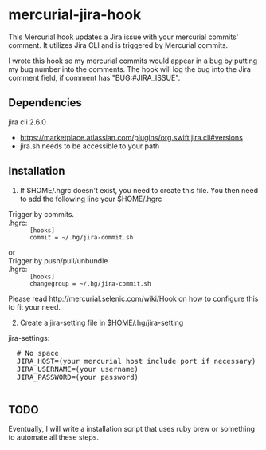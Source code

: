 mercurial-jira-hook
===================

This Mercurial hook updates a Jira issue with your mercurial commits' comment.  It utilizes Jira CLI and is triggered by Mercurial commits. 

I wrote this hook so my mercurial commits would appear in a bug by putting my bug number into the comments.  The hook will log the bug into the Jira comment field, if comment has "BUG:#JIRA_ISSUE".

Dependencies
------------
jira cli 2.6.0 
 - https://marketplace.atlassian.com/plugins/org.swift.jira.cli#versions
 - jira.sh needs to be accessible to your path 

Installation
------------
1. If $HOME/.hgrc doesn't exist, you need to create this file.  You then need to add the following line your $HOME/.hgrc
<div>
  <div>
    <div>Trigger by commits.</div>
    <div>.hgrc:
      <code>
      [hooks]
      commit = ~/.hg/jira-commit.sh 
      </code>
    </div>
    <div>or</div>
  </div>
  <div>
    <div>Trigger by push/pull/unbundle</div>
    <div>.hgrc: 
      <code>
      [hooks]
      changegroup = ~/.hg/jira-commit.sh 
      </code>
    </div>
  </div>
</div>
Please read http://mercurial.selenic.com/wiki/Hook on how to configure this to fit your need.

2. Create a jira-setting file in $HOME/.hg/jira-setting
<div>jira-settings:
  <pre>
  # No space
  JIRA_HOST=(your mercurial host include port if necessary)
  JIRA_USERNAME=(your username)
  JIRA_PASSWORD=(your password)
  </pre>
</div>

TODO
----
Eventually, I will write a installation script that uses ruby brew or something to automate all these steps.